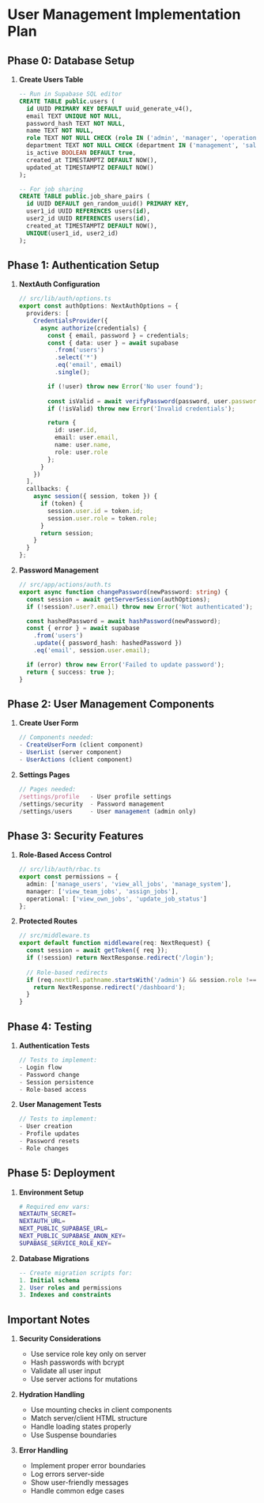 # User Management Implementation Plan

## Phase 0: Database Setup
1. **Create Users Table**
   ```sql
   -- Run in Supabase SQL editor
   CREATE TABLE public.users (
     id UUID PRIMARY KEY DEFAULT uuid_generate_v4(),
     email TEXT UNIQUE NOT NULL,
     password_hash TEXT NOT NULL,
     name TEXT NOT NULL,
     role TEXT NOT NULL CHECK (role IN ('admin', 'manager', 'operational')),
     department TEXT NOT NULL CHECK (department IN ('management', 'sales', 'accounts', 'trade_shop')),
     is_active BOOLEAN DEFAULT true,
     created_at TIMESTAMPTZ DEFAULT NOW(),
     updated_at TIMESTAMPTZ DEFAULT NOW()
   );

   -- For job sharing
   CREATE TABLE public.job_share_pairs (
     id UUID DEFAULT gen_random_uuid() PRIMARY KEY,
     user1_id UUID REFERENCES users(id),
     user2_id UUID REFERENCES users(id),
     created_at TIMESTAMPTZ DEFAULT NOW(),
     UNIQUE(user1_id, user2_id)
   );
   ```

## Phase 1: Authentication Setup
1. **NextAuth Configuration**
   ```typescript
   // src/lib/auth/options.ts
   export const authOptions: NextAuthOptions = {
     providers: [
       CredentialsProvider({
         async authorize(credentials) {
           const { email, password } = credentials;
           const { data: user } = await supabase
             .from('users')
             .select('*')
             .eq('email', email)
             .single();

           if (!user) throw new Error('No user found');
           
           const isValid = await verifyPassword(password, user.password_hash);
           if (!isValid) throw new Error('Invalid credentials');

           return {
             id: user.id,
             email: user.email,
             name: user.name,
             role: user.role
           };
         }
       })
     ],
     callbacks: {
       async session({ session, token }) {
         if (token) {
           session.user.id = token.id;
           session.user.role = token.role;
         }
         return session;
       }
     }
   };
   ```

2. **Password Management**
   ```typescript
   // src/app/actions/auth.ts
   export async function changePassword(newPassword: string) {
     const session = await getServerSession(authOptions);
     if (!session?.user?.email) throw new Error('Not authenticated');

     const hashedPassword = await hashPassword(newPassword);
     const { error } = await supabase
       .from('users')
       .update({ password_hash: hashedPassword })
       .eq('email', session.user.email);

     if (error) throw new Error('Failed to update password');
     return { success: true };
   }
   ```

## Phase 2: User Management Components

1. **Create User Form**
   ```typescript
   // Components needed:
   - CreateUserForm (client component)
   - UserList (server component)
   - UserActions (client component)
   ```

2. **Settings Pages**
   ```typescript
   // Pages needed:
   /settings/profile   - User profile settings
   /settings/security  - Password management
   /settings/users     - User management (admin only)
   ```

## Phase 3: Security Features

1. **Role-Based Access Control**
   ```typescript
   // src/lib/auth/rbac.ts
   export const permissions = {
     admin: ['manage_users', 'view_all_jobs', 'manage_system'],
     manager: ['view_team_jobs', 'assign_jobs'],
     operational: ['view_own_jobs', 'update_job_status']
   };
   ```

2. **Protected Routes**
   ```typescript
   // src/middleware.ts
   export default function middleware(req: NextRequest) {
     const session = await getToken({ req });
     if (!session) return NextResponse.redirect('/login');
     
     // Role-based redirects
     if (req.nextUrl.pathname.startsWith('/admin') && session.role !== 'admin') {
       return NextResponse.redirect('/dashboard');
     }
   }
   ```

## Phase 4: Testing

1. **Authentication Tests**
   ```typescript
   // Tests to implement:
   - Login flow
   - Password change
   - Session persistence
   - Role-based access
   ```

2. **User Management Tests**
   ```typescript
   // Tests to implement:
   - User creation
   - Profile updates
   - Password resets
   - Role changes
   ```

## Phase 5: Deployment

1. **Environment Setup**
   ```bash
   # Required env vars:
   NEXTAUTH_SECRET=
   NEXTAUTH_URL=
   NEXT_PUBLIC_SUPABASE_URL=
   NEXT_PUBLIC_SUPABASE_ANON_KEY=
   SUPABASE_SERVICE_ROLE_KEY=
   ```

2. **Database Migrations**
   ```sql
   -- Create migration scripts for:
   1. Initial schema
   2. User roles and permissions
   3. Indexes and constraints
   ```

## Important Notes

1. **Security Considerations**
   - Use service role key only on server
   - Hash passwords with bcrypt
   - Validate all user input
   - Use server actions for mutations

2. **Hydration Handling**
   - Use mounting checks in client components
   - Match server/client HTML structure
   - Handle loading states properly
   - Use Suspense boundaries

3. **Error Handling**
   - Implement proper error boundaries
   - Log errors server-side
   - Show user-friendly messages
   - Handle common edge cases
